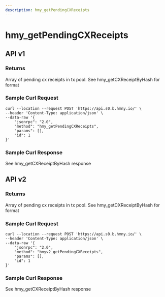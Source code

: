 ```yaml
---
description: hmy_getPendingCXReceipts
---
```


# hmy\_getPendingCXReceipts

## API v1

### Returns

Array of pending cx receipts in tx pool. See hmy\_getCXReceiptByHash for format

### Sample Curl Request

```text
curl --location --request POST 'https://api.s0.b.hmny.io/' \
--header 'Content-Type: application/json' \
--data-raw '{
    "jsonrpc": "2.0",
    "method": "hmy_getPendingCXReceipts",
    "params": [],
    "id": 1
}'
```

### Sample Curl Response

See hmy\_getCXReceiptByHash response

## API v2

### Returns

Array of pending cx receipts in tx pool. See hmy\_getCXReceiptByHash for format

### Sample Curl Request

```text
curl --location --request POST 'https://api.s0.b.hmny.io/' \
--header 'Content-Type: application/json' \
--data-raw '{
    "jsonrpc": "2.0",
    "method": "hmyv2_getPendingCXReceipts",
    "params": [],
    "id": 1
}'
```

### Sample Curl Response

See hmy\_getCXReceiptByHash response

